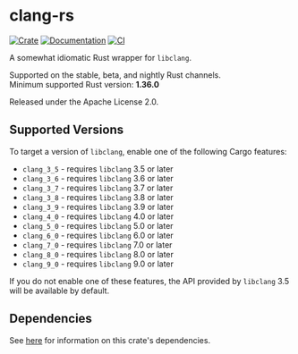 # clang-rs

[![Crate](https://img.shields.io/crates/v/clang.svg)](https://crates.io/crates/clang)
[![Documentation](https://docs.rs/clang/badge.svg)](https://docs.rs/clang)
[![CI](https://github.com/KyleMayes/clang-rs/workflows/CI/badge.svg?branch=master)](https://github.com/KyleMayes/clang-rs/actions?query=workflow%3ACI)

A somewhat idiomatic Rust wrapper for `libclang`.

Supported on the stable, beta, and nightly Rust channels.<br/>
Minimum supported Rust version: **1.36.0**

Released under the Apache License 2.0.

## Supported Versions

To target a version of `libclang`, enable one of the following Cargo features:

* `clang_3_5` - requires `libclang` 3.5 or later
* `clang_3_6` - requires `libclang` 3.6 or later
* `clang_3_7` - requires `libclang` 3.7 or later
* `clang_3_8` - requires `libclang` 3.8 or later
* `clang_3_9` - requires `libclang` 3.9 or later
* `clang_4_0` - requires `libclang` 4.0 or later
* `clang_5_0` - requires `libclang` 5.0 or later
* `clang_6_0` - requires `libclang` 6.0 or later
* `clang_7_0` - requires `libclang` 7.0 or later
* `clang_8_0` - requires `libclang` 8.0 or later
* `clang_9_0` - requires `libclang` 9.0 or later

If you do not enable one of these features, the API provided by `libclang` 3.5 will be available by
default.

## Dependencies

See [here](https://github.com/KyleMayes/clang-sys#dependencies) for information on this crate's
dependencies.

